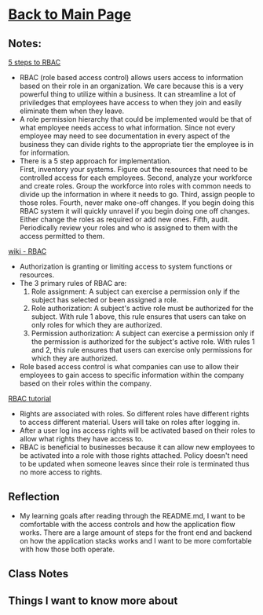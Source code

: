 # [Back to Main Page](https://reecerenninger.github.io/reading-notes/)

## Notes:

[5 steps to RBAC](https://www.csoonline.com/article/3060780/security/5-steps-to-simple-role-based-access-control.html)

- RBAC (role based access control) allows users access to information based on their role in an organization. We care because this is a very powerful thing to utilize within a business. It can streamline a lot of priviledges that employees have access to when they join and easily eliminate them when they leave.
- A role permission hierarchy that could be implemented would be that of what employee needs access to what information.  Since not every employee may need to see documentation in every aspect of the business they can divide rights to the appropriate tier the employee is in for information.
- There is a 5 step approach for implementation.  
First, inventory your systems. Figure out the resources that need to be controlled access for each employees.
Second, analyze your workforce and create roles.  Group the workforce into roles with common needs to divide up the information in where it needs to go.
Third, assign people to those roles.
Fourth, never make one-off changes. If you begin doing this RBAC system it will quickly unravel if you begin doing one off changes. Either change the roles as required or add new ones.
Fifth, audit. Periodically review your roles and who is assigned to them with the access permitted to them.  

[wiki - RBAC](https://en.wikipedia.org/wiki/Role-based_access_control)

- Authorization is granting or limiting access to system functions or resources.
- The 3 primary rules of RBAC are:
  1. Role assignment: A subject can exercise a permission only if the subject has selected or been assigned a role.
  2. Role authorization: A subject's active role must be authorized for the subject. With rule 1 above, this rule ensures that users can take on only roles for which they are authorized.
  3. Permission authorization: A subject can exercise a permission only if the permission is authorized for the subject's active role. With rules 1 and 2, this rule ensures that users can exercise only permissions for which they are authorized.
- Role based access control is what companies can use to allow their employees to gain access to specific information within the company based on their roles within the company.

[RBAC tutorial](https://www.youtube.com/watch?v=C4NP8Eon3cA)

- Rights are associated with roles. So different roles have different rights to access different material.  Users will take on roles after logging in.
- After a user log ins access rights will be activated based on their roles to allow what rights they have access to.
- RBAC is beneficial to businesses because it can allow new employees to be activated into a role with those rights attached.  Policy doesn't need to be updated when someone leaves since their role is terminated thus no more access to rights.

## Reflection

- My learning goals after reading through the README.md, I want to be comfortable with the access controls and how the application flow works. There are a large amount of steps for the front end and backend on how the application stacks works and I want to be more comfortable with how those both operate.

## Class Notes

## Things I want to know more about
